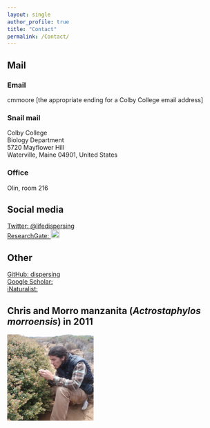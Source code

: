 ```yaml
---
layout: single
author_profile: true
title: "Contact"
permalink: /Contact/
---
```

## Mail

### Email
cmmoore [the appropriate ending for a Colby College email address]

### Snail mail
Colby College  
Biology Department  
5720 Mayflower Hill  
Waterville, Maine 04901, United States

### Office
Olin, room 216  

## Social media
[Twitter&#58; @lifedispersing](https://twitter.com/lifedispersing)<br />
[ResearchGate&#58; <img src="https://www.researchgate.net/apple-touch-icon-57x57.png" style="width:20px;height:20px;">](https://www.researchgate.net/profile/Christopher_Moore17)<br />

## Other
[GitHub&#58; dispersing](http://github.com/dispersing)<br />
[Google Scholar&#58; <i class="fa fa-google" aria-hidden="true"></i>](https://scholar.google.com/citations?user=-XqTzHsAAAAJ&hl=en)<br />
[iNaturalist&#58; <i class="fa fa-leaf" aria-hidden="true"></i>](http://www.inaturalist.org/people/arctostaphylophilus)

## Chris and Morro manzanita (*Actrostaphylos morroensis*) in 2011

<img src="/images/Morro.png" alt="Chris and Actrostaphylos morroensis" style="width:200px;height:200px;" onmouseover="this.src='/images/Morro_old.png'" onmouseout="this.src='/images/Morro.png'">
